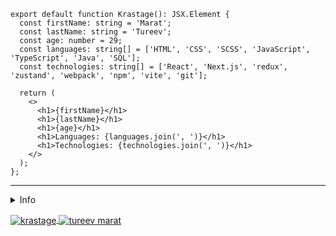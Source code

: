 ```tsx
export default function Krastage(): JSX.Element {
  const firstName: string = 'Marat';
  const lastName: string = 'Tureev';
  const age: number = 29;
  const languages: string[] = ['HTML', 'CSS', 'SCSS', 'JavaScript', 'TypeScript', 'Java', 'SQL'];
  const technologies: string[] = ['React', 'Next.js', 'redux', 'zustand', 'webpack', 'npm', 'vite', 'git'];

  return (
    <>
      <h1>{firstName}</h1>
      <h1>{lastName}</h1>
      <h1>{age}</h1>
      <h1>Languages: {languages.join(', ')}</h1>
      <h1>Technologies: {technologies.join(', ')}</h1>
    </>
  );
};
```

---

<details>
<summary>Info</summary>
  
Я начинающий веб-разработчик.  
Мой путь в мир IT начался с работы в технической поддержке ООО "Геонавигация", где я проработал около 1,5 лет. Однако я не стал останавливаться на этом и начал изучать языки программирования.  
Первым действительно серьезным языком, с которым я столкнулся, стал Java, и я работал в среде разработки IntelliJ IDEA. В процессе обучения я познакомился с объектно-ориентированным программированием (ООП), а также важными методологиями, такими как SOLID, DRY и KISS. С этими знаниями я нашел работу и проработал некоторое время в компании "NAUMEN", также предоставляя поддержку продуктов, но позже решил сменить технологический стек на 360 градусов.  
Моей дальнейшей целью было изучение фронтенд-разработки. Я изучал основы синтаксиса разметки HTML, стили CSS и также познакомился с БЭМ и сборщиком проектов Webpack. В настоящее время я разрабатываю сайты разной сложности. Мои проекты включают использование HTML, CSS (включая SCSS и SASS), JavaScript (или TypeScript) в связке с библиотекой React или Vanilla JS. Для управления зависимостями и сборки проектов я использую npm и yarn.
  
</details>

<p align="left">
<a href="https://t.me/krastage" target="blank"><img align="center" src="https://img.shields.io/badge/Telegram-2CA5E0?style=for-the-badge&logo=telegram&logoColor=white" alt="krastage" />
<a href="mailto:tureev777@gmail.com" target="blank"><img align="center" src="https://img.shields.io/badge/Gmail-D14836?style=for-the-badge&logo=gmail&logoColor=white&link=mailto:tureev777@gmail.com" alt="tureev marat"  />
</p>

